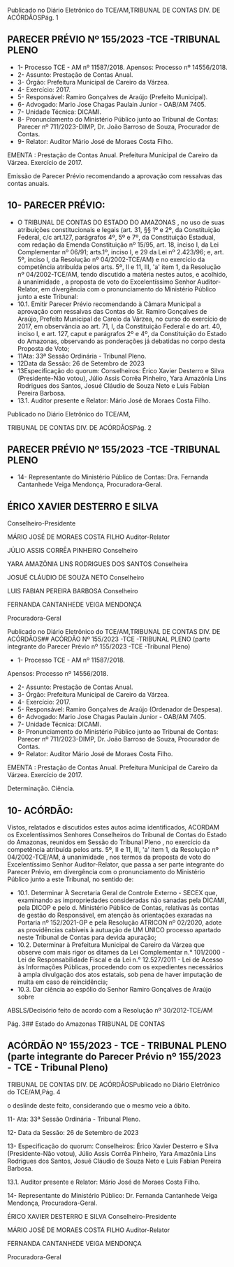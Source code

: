 Publicado  no  Diário  Eletrônico do TCE/AM,TRIBUNAL DE CONTAS DIV. DE ACÓRDÃOSPág. 1

## PARECER PRÉVIO Nº 155/2023 -TCE -TRIBUNAL PLENO

- 1- Processo TCE - AM nº 11587/2018. Apensos: Processo nº  14556/2018.
- 2- Assunto: Prestação de Contas Anual.
- 3- Órgão: Prefeitura Municipal de Careiro da Várzea.
- 4- Exercício: 2017.
- 5- Responsável: Ramiro Gonçalves de Araújo (Prefeito Municipal).
- 6- Advogado: Mario Jose Chagas Paulain Junior - OAB/AM 7405.
- 7- Unidade Técnica: DICAMI.
- 8- Pronunciamento  do  Ministério  Público  junto  ao  Tribunal  de  Contas: Parecer  nº 711/2023-DIMP, Dr. João Barroso de Souza, Procurador de Contas.
- 9- Relator: Auditor Mário José de Moraes Costa Filho.

EMENTA :  Prestação  de  Contas  Anual.    Prefeitura Municipal de Careiro da Várzea.  Exercício de 2017.

Emissão de Parecer Prévio recomendando a aprovação com ressalvas das contas anuais.

## 10-  PARECER PRÉVIO:

- O  TRIBUNAL  DE  CONTAS  DO  ESTADO  DO  AMAZONAS ,  no  uso  de  suas atribuições  constitucionais  e  legais  (art.  31,  §§  1º  e  2º,  da  Constituição  Federal,  c/c art.127,  parágrafos  4º,  5º  e  7º,  da  Constituição  Estadual,  com  redação  da  Emenda Constituição nº 15/95, art. 18, inciso I, da Lei Complementar nº 06/91; arts.1º, inciso I, e 29  da  Lei  nº  2.423/96;  e,  art.  5º,  inciso  I,  da  Resolução  nº  04/2002-TCE/AM)  e  no exercício da competência atribuída pelos arts. 5º, II e 11, III, 'a' item 1, da Resolução nº 04/2002-TCE/AM, tendo discutido a matéria nestes autos, e acolhido, à unanimidade , a proposta  de  voto  do  Excelentíssimo  Senhor  Auditor-Relator, em  divergência com  o pronunciamento do Ministério Público junto a este Tribunal:
- 10.1. Emitir Parecer Prévio recomendando  à Câmara  Municipal a aprovação com ressalvas das Contas do Sr. Ramiro Gonçalves de Araújo, Prefeito Municipal de Careio da Várzea, no curso do exercício de 2017, em observância ao art. 71, I, da Constituição Federal e do art. 40, inciso I, e art. 127, caput e  parágrafos 2º e 4º, da Constituição do Estado  do  Amazonas,  observando  as  ponderações  já  debatidas  no corpo desta Proposta de Voto;
- 11Ata: 33ª Sessão Ordinária - Tribunal Pleno.
- 12Data da Sessão: 26 de Setembro de 2023
- 13Especificação do quorum: Conselheiros: Érico Xavier Desterro e Silva (Presidente-Não  votou),  Júlio  Assis  Corrêa  Pinheiro,  Yara  Amazônia  Lins  Rodrigues dos Santos, Josué Cláudio de Souza Neto e Luis Fabian Pereira Barbosa.
- 13.1. Auditor presente e Relator: Mário José de Moraes Costa Filho.

Publicado  no  Diário  Eletrônico do TCE/AM,

TRIBUNAL DE CONTAS DIV. DE ACÓRDÃOSPág. 2

## PARECER PRÉVIO Nº 155/2023 -TCE -TRIBUNAL PLENO

- 14-  Representante do Ministério Público de Contas: Dra. Fernanda Cantanhede Veiga Mendonça, Procuradora-Geral.

## ÉRICO XAVIER DESTERRO E SILVA

Conselheiro-Presidente

MÁRIO JOSÉ DE MORAES COSTA FILHO Auditor-Relator

JÚLIO ASSIS CORRÊA PINHEIRO Conselheiro

YARA AMAZÔNIA LINS RODRIGUES DOS SANTOS Conselheira

JOSUÉ CLÁUDIO DE SOUZA NETO Conselheiro

LUIS FABIAN PEREIRA BARBOSA Conselheiro

FERNANDA CANTANHEDE VEIGA MENDONÇA

Procuradora-Geral

Publicado  no  Diário  Eletrônico do TCE/AM,TRIBUNAL DE CONTAS DIV. DE ACÓRDÃOS## ACÓRDÃO Nº 155/2023 -TCE -TRIBUNAL PLENO (parte integrante do Parecer Prévio nº 155/2023 -TCE -Tribunal Pleno)

- 1- Processo TCE - AM nº 11587/2018.

Apensos: Processo nº  14556/2018.

- 2- Assunto: Prestação de Contas Anual.
- 3- Órgão: Prefeitura Municipal de Careiro da Várzea.
- 4- Exercício: 2017.
- 5- Responsável: Ramiro Gonçalves de Araújo (Ordenador de Despesa).
- 6- Advogado: Mario Jose Chagas Paulain Junior - OAB/AM 7405.
- 7- Unidade Técnica: DICAMI.
- 8- Pronunciamento  do  Ministério  Público  junto  ao  Tribunal  de  Contas: Parecer  nº 711/2023-DIMP, Dr. João Barroso de Souza, Procurador de Contas.
- 9- Relator: Auditor Mário José de Moraes Costa Filho.

EMENTA :  Prestação  de  Contas  Anual.    Prefeitura Municipal de Careiro da Várzea. Exercício de 2017.

Determinação. Ciência.

## 10-  ACÓRDÃO:

Vistos, relatados e discutidos estes autos acima identificados, ACORDAM os Excelentíssimos Senhores Conselheiros do Tribunal de Contas do Estado do Amazonas, reunidos em Sessão do Tribunal Pleno , no exercício da competência atribuída pelos arts. 5º, II e 11, III, 'a' item 1, da Resolução nº 04/2002-TCE/AM, à unanimidade , nos termos da  proposta  de  voto  do  Excelentíssimo  Senhor  Auditor-Relator,  que  passa  a  ser  parte integrante  do  Parecer  Prévio, em  divergência com  o  pronunciamento  do  Ministério Público junto a este Tribunal, no sentido de:

- 10.1. Determinar À  Secretaria  Geral  de  Controle  Externo -  SECEX  que, examinando as impropriedades consideradas não sanadas pela DICAMI, pela DICOP e pelo d. Ministério Público de Contas, relativas às  contas  de  gestão  do  Responsável,  em  atenção  às  orientações exaradas na Portaria nº  152/2021-GP e pela Resolução ATRICON nº 02/2020,  adote  as  providências  cabíveis  à  autuação  de  UM  ÚNICO processo apartado neste Tribunal de Contas para devida apuração;
- 10.2. Determinar à  Prefeitura  Municipal  de  Careiro  da  Várzea  que  observe com mais rigor os ditames da Lei Complementar n.° 101/2000 - Lei de Responsabilidade  Fiscal  e  da  Lei  n.°  12.527/2011  -  Lei  de  Acesso  às Informações  Públicas,  procedendo  com  os  expedientes  necessários  à ampla  divulgação  dos  atos  estatais,  sob  pena  de  haver  imputação  de multa em caso de reincidência;
- 10.3. Dar ciência ao espólio do Senhor Ramiro Gonçalves de Araújo sobre

ABSLS/Decisório feito de acordo com a Resolução nº 30/2012-TCE/AM

Pág. 3## Estado do Amazonas TRIBUNAL DE CONTAS

## ACÓRDÃO Nº 155/2023 - TCE - TRIBUNAL PLENO (parte integrante do Parecer Prévio nº 155/2023 - TCE - Tribunal Pleno)

TRIBUNAL DE CONTAS DIV. DE ACÓRDÃOSPublicado  no  Diário  Eletrônico do TCE/AM,Pág. 4

o deslinde deste feito, considerando que o mesmo veio a óbito.

11- Ata: 33ª Sessão Ordinária - Tribunal Pleno.

12- Data da Sessão: 26 de Setembro de 2023

13- Especificação do quorum: Conselheiros: Érico Xavier Desterro e Silva (Presidente-Não  votou),  Júlio  Assis  Corrêa  Pinheiro,  Yara  Amazônia  Lins  Rodrigues dos Santos, Josué Cláudio de Souza Neto e Luis Fabian Pereira Barbosa.

13.1. Auditor presente e Relator: Mário José de Moraes Costa Filho.

14-  Representante do Ministério Público: Dr. Fernanda Cantanhede Veiga Mendonça, Procuradora-Geral.

ÉRICO XAVIER DESTERRO E SILVA Conselheiro-Presidente

MÁRIO JOSÉ DE MORAES COSTA FILHO Auditor-Relator

FERNANDA CANTANHEDE VEIGA MENDONÇA

Procuradora-Geral